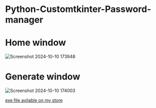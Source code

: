 # Python-Customtkinter-Password-manager
# Home window
![Screenshot 2024-10-10 173948](https://github.com/user-attachments/assets/7c1a64c0-bca7-4bae-b6df-79e2b89af481)
# Generate window
![Screenshot 2024-10-10 174003](https://github.com/user-attachments/assets/c78ed6ad-23e5-4740-912a-566e06c24e21)

<a href="https://gk-codes-store.neocities.org/" target=_blank>exe file avilable on my store</a>
